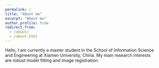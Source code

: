 ```yaml
---
permalink: /
title: "About me"
excerpt: "About me"
author_profile: true
redirect_from: 
  - /about/
  - /about.html
---
```

Hello, I am currently a master student in the School of Information Science and Engineering at Xiamen University, China. My main research interests are robust model fitting and image registration.
